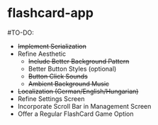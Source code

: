 # flashcard-app

#TO-DO:
  * <del>Implement Serialization </del> <br /> 
  * Refine Aesthetic <br /> 
      * <del>Include Better Background Pattern</del> <br /> 
      * Better Button Styles (optional)
      * <del>Button Click Sounds<del> 
      * <del>Ambient Background Music </del>
  * <del>Localization (German/English/Hungarian)<del> <br /> 
  * Refine Settings Screen
  * Incorporate Scroll Bar in Management Screen
  * Offer a Regular FlashCard Game Option <br /> 
